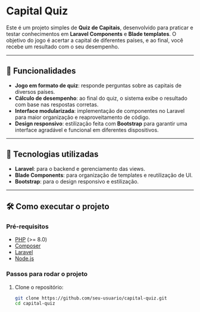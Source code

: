 # Capital Quiz

Este é um projeto simples de **Quiz de Capitais**, desenvolvido para praticar e testar conhecimentos em **Laravel Components** e **Blade templates**. O objetivo do jogo é acertar a capital de diferentes países, e ao final, você recebe um resultado com o seu desempenho.

---

## 🧩 Funcionalidades
- **Jogo em formato de quiz**: responde perguntas sobre as capitais de diversos países.
- **Cálculo de desempenho**: ao final do quiz, o sistema exibe o resultado com base nas respostas corretas.
- **Interface modularizada**: implementação de componentes no Laravel para maior organização e reaproveitamento de código.
- **Design responsivo**: estilização feita com **Bootstrap** para garantir uma interface agradável e funcional em diferentes dispositivos.

---

## 🚀 Tecnologias utilizadas
- **Laravel**: para o backend e gerenciamento das views.
- **Blade Components**: para organização de templates e reutilização de UI.
- **Bootstrap**: para o design responsivo e estilização.

---

## 🛠️ Como executar o projeto

### Pré-requisitos
- [PHP](https://www.php.net/) (>= 8.0)
- [Composer](https://getcomposer.org/)
- [Laravel](https://laravel.com/)
- [Node.js](https://nodejs.org/)

### Passos para rodar o projeto
1. Clone o repositório:
   ```bash
   git clone https://github.com/seu-usuario/capital-quiz.git
   cd capital-quiz
